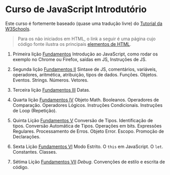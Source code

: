 # Curso de JavaScript Introdutório

Este curso é fortemente baseado (quase uma tradução livre) do [Tutorial da W3Schools](https://www.w3schools.com/js/).

> Para os não iniciados em HTML, o link a seguir é uma página cujo código
> fonte ilustra os principais [elementos de HTML](htmlTutor1.html).

  1. Primeira lição [Fundamentos](fundamento_js.md)
  Introdução ao JavaScript, como rodar os exemplo no Chrome ou Firefox,
  saídas em JS, Instruções de JS.

  2. Segunda lição [Fundamentos II](fundamentos2_js.md)
  Sintaxe de JS, comentários, variáveis, operadores, aritmética, atribuição,
  tipos de dados. Funções. Objetos. Eventos. Strings. Números. Vetores.

  3. Terceira lição [Fundamentos III](fundamentos3_js.md)
   Datas.

  4. Quarta lição [Fundamentos IV](fundamentos4_js.md)
  Objeto Math. Booleanos. Operadores de Comparação. Operadores Lógicos.
  Instruções Condicionais. Instruções de Loop (Repetição).

  5. Quinta Lição [Fundamentos V](fundamentos5_js.md)
  Conversão de Tipos. Identificação de tipos. Conversão Automática de Tipos.
  Operações em bits. Expressões Regulares. Processamento de Erros. Objeto Error.
  Escopo. Promoção de Declarações.

  6. Sexta Lição [Fundamentos VI](intermediario1_js.md)
  Modo Estrito. O `this` em JavaScript. O `let`. Constantes. Classes.

  7. Sétima Lição [Fundamentos VII](intermediario2_js.md)
  *Debug*. Convenções de estilo e escrita de código. 
